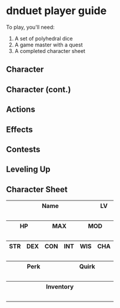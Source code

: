 # dnduet player guide

To play, you'll need:

1. A set of polyhedral dice
2. A game master with a quest
3. A completed character sheet

## Character


## Character (cont.)


## Actions


## Effects


## Contests


## Leveling Up


## Character Sheet

<table><tr><th colspan="5">Name</th><th>LV</th></tr><tr><td colspan="5">&nbsp;</td><td>&nbsp;</td></tr><tr><th colspan="2">HP</th><th colspan="2">MAX</th><th colspan="2">MOD</th></tr><tr><td colspan="2">&nbsp;</td><td colspan="2">&nbsp;</td><td colspan="2">&nbsp;</td></tr><tr><th>STR</th><th>DEX</th><th>CON</th><th>INT</th><th>WIS</th><th>CHA</th></tr><tr><td>&nbsp;</td><td>&nbsp;</td><td>&nbsp;</td><td>&nbsp;</td><td>&nbsp;</td><td>&nbsp;</td></tr><tr><th colspan="3">Perk</th><th colspan="3">Quirk</th></tr><tr><td colspan="3">&nbsp;</td><td colspan="3">&nbsp;</td></tr><tr><th colspan="6">Inventory</th></tr><tr><td colspan="6">&nbsp;</td></tr></table>
